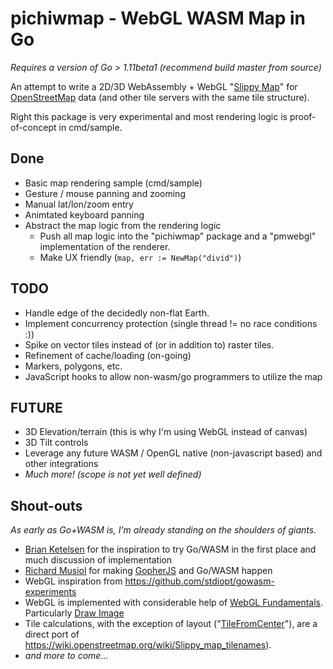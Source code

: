 # pichiwmap - WebGL WASM Map in Go

_Requires a version of Go > 1.11beta1 (recommend build master from source)_

An attempt to write a 2D/3D WebAssembly + WebGL "[Slippy Map](https://wiki.openstreetmap.org/wiki/Slippy_Map)" for [OpenStreetMap](https://www.openstreetmap.org) data (and other tile servers with the same tile structure).

Right this package is very experimental and most rendering logic is proof-of-concept in cmd/sample. 

## Done

- Basic map rendering sample (cmd/sample)
- Gesture / mouse panning and zooming
- Manual lat/lon/zoom entry
- Animtated keyboard panning
- Abstract the map logic from the rendering logic
  - Push all map logic into the "pichiwmap" package and a "pmwebgl" implementation of the renderer. 
  - Make UX friendly (`map, err := NewMap("divid")`)

## TODO

- Handle edge of the decidedly non-flat Earth.
- Implement concurrency protection (single thread != no race conditions :))
- Spike on vector tiles instead of (or in addition to) raster tiles. 
- Refinement of cache/loading (on-going)
- Markers, polygons, etc. 
- JavaScript hooks to allow non-wasm/go programmers to utilize the map

## FUTURE

- 3D Elevation/terrain (this is why I'm using WebGL instead of canvas) 
- 3D Tilt controls
- Leverage any future WASM / OpenGL native (non-javascript based) and other integrations
- _Much more! (scope is not yet well defined)_

## Shout-outs

_As early as Go+WASM is, I'm already standing on the shoulders of giants._

- [Brian Ketelsen](https://brianketelsen.com/) for the inspiration to try Go/WASM in the first place and much discussion of implementation
- [Richard Musiol](https://github.com/neelance) for making [GopherJS](https://github.com/gopherjs) and Go/WASM happen
- WebGL inspiration from https://github.com/stdiopt/gowasm-experiments
- WebGL is implemented with considerable help of [WebGL Fundamentals](https://webglfundamentals.org/). Particularly [Draw Image](https://webglfundamentals.org/webgl/lessons/webgl-2d-drawimage.html)
- Tile calculations, with the exception of layout ("[TileFromCenter](https://github.com/pichiw/pichiwmap/blob/master/tile.go#L36)"), are a direct port of https://wiki.openstreetmap.org/wiki/Slippy_map_tilenames). 
- _and more to come..._
